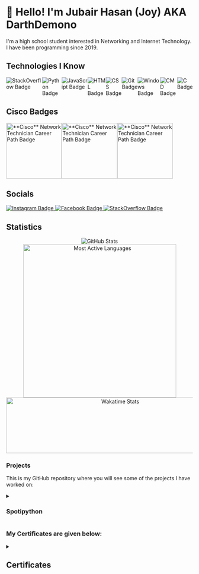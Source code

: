 # 👋 Hello! I'm Jubair Hasan (Joy) AKA DarthDemono

I'm a high school student interested in Networking and Internet Technology. I have been programming since 2019.

## Technologies I Know

<div style="display: flex;">
  <img src="https://img.shields.io/badge/-StackOverflow-001633?style=for-the-badge&logo=stackoverflow" alt="StackOverflow Badge">
  <img src="https://img.shields.io/badge/-Python-001633?style=for-the-badge&logo=python" alt="Python Badge">
  <img src="https://img.shields.io/badge/-JavaScript-001633?style=for-the-badge&logo=javascript" alt="JavaScript Badge">
  <img src="https://img.shields.io/badge/-HTML-001633?style=for-the-badge&logo=html5" alt="HTML Badge">
  <img src="https://img.shields.io/badge/-CSS-001633?style=for-the-badge&logo=css3" alt="CSS Badge">
  <img src="https://img.shields.io/badge/-Git-001633?style=for-the-badge&logo=git" alt="Git Badge">
  <img src="https://img.shields.io/badge/-Windows-001633?style=for-the-badge&logo=Windows" alt="Windows Badge">
  <img src="https://img.shields.io/badge/-CMD-001633?style=for-the-badge&logo=windowsterminal" alt="CMD Badge">
  <img src="https://img.shields.io/badge/-C-001633?style=for-the-badge&logo=c" alt="C Badge">
</div>

## **Cisco** Badges

<div style="display: flex;">
  <img src="https://images.credly.com/size/340x340/images/978f88dc-c247-4093-9d39-6efac3651297/image.png" alt="**Cisco** Network Technician Career Path Badge" width="150px">
  <img src="https://images.credly.com/size/340x340/images/a4dd891f-7bf5-4938-8241-50dc81e8cc00/image.png" alt="**Cisco** Network Technician Career Path Badge" width="150px">
  <img src="https://images.credly.com/size/340x340/images/19e742ef-13be-4d26-87ed-ac8f5fd0643c/image.png" alt="**Cisco** Network Technician Career Path Badge" width="150px">
</div>

## Socials

<div class="socialmedia-btns">
  <a tabindex="0" rel="external author me contact about" hreflang="en" type="text/html" title="My Instagram" href="https://instagram.com/darthdemono/" class="url u-url">
    <img src="https://img.shields.io/badge/-Instagram-black?style=for-the-badge&logo=Instagram" alt="Instagram Badge">
  </a>
  
  <a tabindex="0" rel="external author me contact about" hreflang="en" type="text/html" title="My Facebook Profile" href="https://www.facebook.com/darthdemono/" class="url u-url">
    <img src="https://img.shields.io/badge/-Facebook-black?style=for-the-badge&logo=Facebook" alt="Facebook Badge">
  </a>
  
  <a tabindex="0" rel="external author me contact about" hreflang="en" type="text/html" title="My Stackoverflow Profile" href="https://stackoverflow.com/users/13643722/darth-demono?tab=profile" class="url u-url stack fa-stack-overflow">
    <img src="https://img.shields.io/badge/-Stack%20Overflow-black?style=for-the-badge&logo=StackOverflow" alt="StackOverflow Badge">
  </a>
</div>

## Statistics

<div align="center">
  <img src="https://github-readme-stats.vercel.app/api?username=darthdemono&show_icons=true&theme=radical&text_color=ffffff&border_color=800080&custom_title=GitHub+Stats" alt="GitHub Stats"/>
  <img src="https://github-readme-stats.vercel.app/api/top-langs/?username=darthdemono&layout=compact&theme=radical&text_color=ffffff&border_color=800080&custom_title=Most+Active+Languages" width=413 alt="Most Active Languages"/>
  <img src="https://github-readme-stats.vercel.app/api/wakatime?username=darthdemono&theme=radical&text_color=ffffff&layout=compact&border_color=800080&v=2" width="600" height="150" alt="Wakatime Stats"/>
</div>

### Projects

This is my GitHub repository where you will see some of the projects I have worked on: 

<details>
  <summary><h3>Spotipython</h3></summary>
  
  <h3>Spotipython - Fetch Spotify Track and Album Data</h3>

  - **Description:** An open-source project for fetching Spotify track and album data programmatically using Python and the Spotify API.

  - **GitHub Repository:** [Spotipython](https://github.com/darthdemono/Spotipython)

  - **Scripts:**
    - **[spotify_album.py](https://github.com/darthdemono/Spotipython/blob/main/spotify_album.py):** Fetches information about a Spotify album and its tracks.
    - **[spotify_search.py](https://github.com/darthdemono/Spotipython/blob/main/spotify_search.py):** Searches for tracks on Spotify based on user input.
    - **[spotify_client.py](https://github.com/darthdemono/Spotipython/blob/main/spotify_client.py):** Defines a SpotifyAPI class for handling authentication and making requests to the Spotify API.
    - **[functions.py](https://github.com/darthdemono/Spotipython/blob/main/functions.py):** Contains utility functions used in other files.

  - **How to Use:**
    - Given in the Project's [README.md](https://github.com/darthdemono/Spotipython/blob/main/README.md) file

</details>

### My Certificates are given below: 

<details>
  <summary><h2>Certificates</h2></summary>
  
  <h3>Networking and Security Certificates</h3>
  
  - **Network Technician Career Path**
    - [Network Technician Career Path Certificate](/Network%20Technician%20Career%20Path.pdf) - Topics include Application Layer Services, Binary Systems, Cloud Services, Copper and Fiber Cabling, Documentation, Endpoint Devices, Ethernet, Help Desk, Hierarchical Network Design, IPv4 Addressing, IPv6 Addressing, Network Layer Protocols, Network Media, Network Troubleshooting, Network Types, Protocols Standards, Support, Transport Layer Protocols, Troubleshooting, User Support and Wireless Access.
      - Issued By: **Cisco**
      - Date Received: 07 December 2023

  - **Network Support and Security**
    - [Network Support and Security Certificate](/Network%20Support%20and%20Security.pdf) - Topics include Reading Documentation, Endpoint Devices, Help Desk, Network Troubleshooting, Support and User Support.
      - Issued By: **Cisco**
      - Date Received: 08 December 2023
  
  - **Computer Networking**
    - [Basics of Computer Network Certificate](/Basics%20of%20Networking.pdf) - Learn about the fundamentals of computer networking, protocols, and more.
      - Issued By: **Great Learning**
      - Date Received: 21 November 2023

  - **Network Security**
    - [Types of Network Security Certificate](/Types%20of%20Network%20Security.pdf) - Explore various types of network security measures.
      - Issued By: **Great Learning**
      - Date Received: 21 November 2023
    - [Network Security Certificate](/Network%20Security.pdf) - Gain expertise in network security practices.
      - Issued By: **Great Learning**
      - Date Received: 22 November 2023

  - **Firewall**
    - [Introduction to Firewall Certificate](Introduction%20to%20Firewall.pdf) - Understand the basics of firewalls and their role in network security.
      - Issued By: **Great Learning**
      - Date Received: 25 November 2023

  - **Cryptography**
    - [Introduction to Cryptography Certificate](Introduction%20to%20Cryptography.pdf) - Delve into the principles of cryptography and encryption.
      - Issued By: **Great Learning**
      - Date Received: 27 November 2023

  - **Application Security**
    - [Introduction to Application Security Certificate](Introduction%20to%20Application%20Security.pdf) - Learn the essentials of securing applications.
      - Issued By: **Great Learning**
      - Date Received: 27 November 2023

  - **Cyber Crime**
    - [Introduction to Cyber Crime Certificate](Introduction%20to%20Cyber%20Crime.pdf) - Understanding cybercrime and its effect.
      - Issued By: **Great Learning**
      - Date Received: 28 November 2023

  - **Information Security**
    - [Introduction to Information Security Certificate](Introduction%20to%20Information%20Security.pdf) - Gain insights into the basics of information security.
      - Issued By: **Great Learning**
      - Date Received: 28 November 2023

  <h3>Computer Hardware Certificates</h3>

  - **Computer Hardware Basics**
    - [Computer Hardware Basics Certificate](Computer%20Hardware%20Basics.pdf) - Topics Include Installing Components for Personal Computers, Building, Repairing, or Upgrading Personal Computers, Describing Common Device Hardware, Preventive Maintenance for Personal Computers, Features and Functions of Laptops, Features and Functions of Mobile Devices, General Safety Standards, Fire Safety Standards.
      - Issued By: **Cisco**
      - Date Received: 8 December 2023

  <h3>Programming Certificates</h3>
  
  - **C**
    - [C for Beginners Certificate](C%20for%20beginners.pdf) - Master the basics of programming with the C language.
      - Issued By: **Great Learning**
      - Date Received: 23 November 2023

  <h3>Web Development Certificates</h3>
  
  - **HTML**
    - [Front End Development - HTML Certificate](Front%20End%20Development%20-%20HTML.pdf) - Develop skills in HTML for web development.
      - Issued By: **Great Learning**
      - Date Received: 27 November 2023

  <h3>English</h3>
  
  - **Spoken English**
    - [Spoken English Certificate](Spoken%20English.pdf) - Certification for completing a Spoken English course.
      - Issued By; **Great Learning**
      - Date Received: 07 December 2023

  <h3>SEO Certificates</h3>
  
  - **SEO For Beginners**
    - [SEO For Beginners Certificate](SEO%20For%20Beginners.pdf) - Learn foundational SEO strategies.
      - Issued By: **Great Learning**
      - Date Received: 25 November 2023
    
  - **SEO Strategies**
    - [SEO Strategies Certificate](SEO%20Strategies.pdf) - Explore advanced SEO tactics.
      - Issued By: **Great Learning**
      - Date Received: 27 November 2023

  <h3>Extra Curricular Activities</h3>
  
  - **Science Fair**
    - [Science Fair Certificate](Science%20Fair.pdf) - Participation in the Science Fair at Bangladesh Elementary School in 2020.
      - Issued By: Bangladesh Elementary School
      - Date Received: 1 March 2020

</details>
